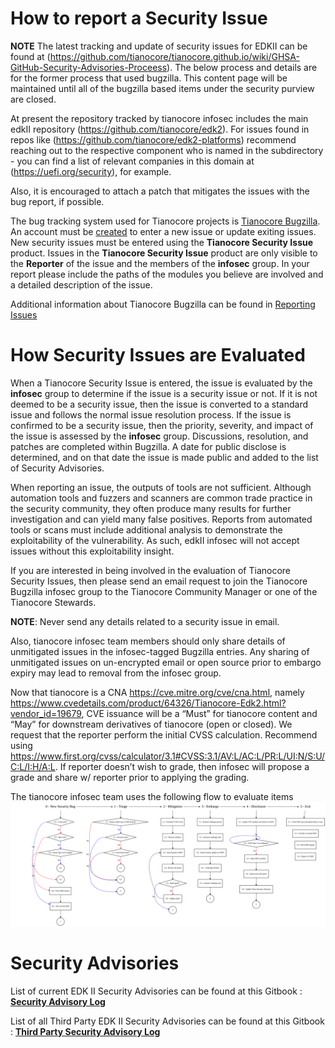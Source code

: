 # How to report a Security Issue

**NOTE**
The latest tracking and update of security issues for EDKII can be found at (https://github.com/tianocore/tianocore.github.io/wiki/GHSA-GitHub-Security-Advisories-Proceess). The below process and details are for the former process that used bugzilla. This content page will be maintained until all of the bugzilla based items under the security purview are closed.

At present the repository tracked by tianocore infosec includes the main edkII repository (https://github.com/tianocore/edk2). For issues found in repos like (https://github.com/tianocore/edk2-platforms) recommend reaching out to the respective component who is named in the subdirectory - you can find a list of relevant companies in this domain at (https://uefi.org/security), for example.

Also, it is encouraged to attach a patch that mitigates the issues with the bug report, if possible.

The bug tracking system used for Tianocore projects is [Tianocore Bugzilla](https://bugzilla.tianocore.org).  An account must be [created](https://bugzilla.tianocore.org/createaccount.cgi) to enter a new issue or update exiting issues.  New security issues must be entered using the **Tianocore Security Issue** product.  Issues in the **Tianocore Security Issue** product are only visible to the **Reporter** of the issue and the members of the **infosec** group.  In your report please include the paths of the modules you believe are involved and a detailed description of the issue.

Additional information about Tianocore Bugzilla can be found in [Reporting Issues](Reporting-Issues "wikilink")

# How Security Issues are Evaluated

When a Tianocore Security Issue is entered, the issue is evaluated by the **infosec** group to determine if the issue is a security issue or not.  If it is not deemed to be a security issue, then the issue is converted to a standard issue and follows the normal issue resolution process.   If the issue is confirmed to be a security issue, then the priority, severity, and impact of the issue is assessed by the **infosec** group.  Discussions, resolution, and patches are completed within Bugzilla.  A date for public disclose is determined, and on that date the issue is made public and added to the list of Security Advisories.

When reporting an issue, the outputs of tools are not sufficient. Although automation tools and fuzzers and scanners are common trade practice in the security community, they often produce many results for further investigation and can yield many false positives. Reports from automated tools or scans must include additional analysis to demonstrate the exploitability of the vulnerability. As such, edkII infosec will not accept issues without this exploitability insight.

If you are interested in being involved in the evaluation of Tianocore Security Issues, then please send an email request to join the Tianocore Bugzilla infosec group to the Tianocore Community Manager or one of the Tianocore Stewards.

**NOTE**: Never send any details related to a security issue in email.

Also, tianocore infosec team members should only share details of unmitigated issues in the infosec-tagged Bugzilla entries. Any sharing of unmitigated issues on un-encrypted email or open source prior to embargo expiry may lead to removal from the infosec group.

Now that tianocore is a CNA https://cve.mitre.org/cve/cna.html, namely https://www.cvedetails.com/product/64326/Tianocore-Edk2.html?vendor_id=19679, CVE issuance will be a “Must” for tianocore content and “May” for downstream derivatives of tianocore (open or closed). We request that the reporter perform the initial CVSS calculation.  Recommend using https://www.first.org/cvss/calculator/3.1#CVSS:3.1/AV:L/AC:L/PR:L/UI:N/S:U/C:L/I:H/A:L. If reporter doesn’t wish to grade, then infosec will propose a grade and share w/ reporter prior to applying the grading.

The tianocore infosec team uses the following flow to evaluate items
![](https://github.com/jwang36/tianocore.github.io/raw/master/security/flowchart.svg?sanitize=true)


# Security Advisories

List of current EDK II Security Advisories can be found at this Gitbook : 
**[Security Advisory Log](https://tianocore-docs.github.io/SecurityAdvisory/draft/)**

List of all Third Party EDK II Security Advisories can be found at this Gitbook :
**[Third Party Security Advisory Log]( https://github.com/tianocore/tianocore.github.io/wiki/Third-Party-Security-Advisories)**



